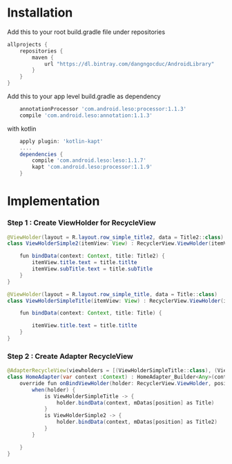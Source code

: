 
# Installation
Add this to your root build.gradle file under repositories

```groovy
allprojects {
    repositories {
        maven {
            url "https://dl.bintray.com/dangngocduc/AndroidLibrary"
        }
    }
}
```

Add this to your app level build.gradle as dependency

```groovy
    annotationProcessor 'com.android.leso:processor:1.1.3'
    compile 'com.android.leso:annotation:1.1.3'
```
with kotlin
```groovy
    apply plugin: 'kotlin-kapt'
    ....
    dependencies {
        compile 'com.android.leso:leso:1.1.7'
        kapt 'com.android.leso:processor:1.1.9'
    }
```

# Implementation
### Step 1 : Create ViewHolder for RecycleView
```java
@ViewHolder(layout = R.layout.row_simple_title2, data = Title2::class)
class ViewHolderSimple2(itemView: View) : RecyclerView.ViewHolder(itemView) {

    fun bindData(context: Context, title: Title2) {
        itemView.title.text = title.titlte
        itemView.subTitle.text = title.subTitle
    }
}
```

```java
@ViewHolder(layout = R.layout.row_simple_title, data = Title::class)
class ViewHolderSimpleTitle(itemView: View) : RecyclerView.ViewHolder(itemView) {

    fun bindData(context: Context, title: Title) {

        itemView.title.text = title.titlte
    }
}
```

### Step 2 : Create Adapter RecycleView
```java
@AdapterRecycleView(viewholders = [(ViewHolderSimpleTitle::class), (ViewHolderSimple2::class)])
class HomeAdapter(var context :Context) : HomeAdapter_Builder<Any>(context)  {
    override fun onBindViewHolder(holder: RecyclerView.ViewHolder, position: Int) {
        when(holder) {
            is ViewHolderSimpleTitle -> {
                holder.bindData(context, mDatas[position] as Title)
            }
            is ViewHolderSimple2 -> {
                holder.bindData(context, mDatas[position] as Title2)
            }
        }

    }
}
```